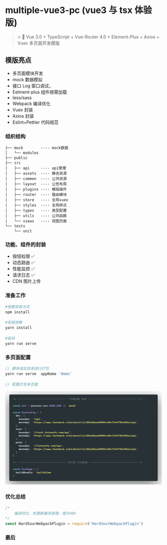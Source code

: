 <!--
 * @Descripttion:
 * @repository: https://github.com/luzhonglai
 * @Author: ZhongLai Lu
 * @Date: 2021-07-23 23:53:50
 * @LastEditors: Zhonglai Lu
 * @LastEditTime: 2021-09-03 01:40:02
-->

# multiple-vue3-pc (vue3 与 tsx 体验版)

> 🔥 🎉 Vue 3.0 + TypeScript + Vue-Router 4.0 + Element-Plus + Axios + Vuex 多页面开发模版

## 模版亮点

- 多页面模块开发
- mock 数据模拟
- 接口 Log 窗口调试，
- Eelment-plus 组件按需加载
- less/sass
- Webpack 编译优化
- Vuex 封装
- Axios 封装
- Eslint+Pettier 代码规范

### 组织结构

```base
├── mock        ---- mock数据
│   └── modules
├── public
├── src
│   ├── api     ---- api管理
│   ├── assets  ---- 静态资源
│   ├── common  ---- 公共资源
│   ├── layout  ---- 公告布局
│   ├── plugins ---- 模版插件
│   ├── router  ---- 路由模块
│   ├── store   ---- 全局vuex
│   ├── styles  ---- 全局样式
│   ├── types   ---- 类型配置
│   ├── utils   ---- 公共函数
│   └── views   ---- 视图页面
└── tests
    └── unit
```

### 功能、组件的封装

- 按钮权限 ✅
- 动态路由 ✅
- 性能监控 ✅
- 请求日志 ✅
- CDN 图片上传

### 准备工作

```bash
#依赖安装方式
npm install

#安装依赖
yarn install

#启动
yarn run serve
```

### 多页面配置

```javascript
// 脚本指定目录进行打包
yarn run serve  appName 'demo'

// 配置打包多页面
```

<img src="./src/assets/code.png" width="100%" height="300" alt="多页面 配置">

### 优化总结

```javascript
/* 
    编译优化、热更新缓存原理、提升40%
*/
const HardSourWebpackPlugin = require('HardSourWebpackPlugin')
```

### 最后
